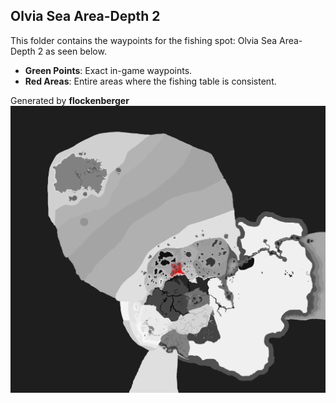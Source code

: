 ## Olvia Sea Area-Depth 2
This folder contains the waypoints for the fishing spot: Olvia Sea Area-Depth 2 as seen below.

- **Green Points**: Exact in-game waypoints.
- **Red Areas**: Entire areas where the fishing table is consistent.

Generated by **flockenberger**
![by_flockenberger](./Preview.png)